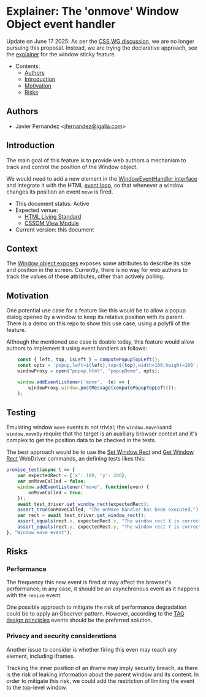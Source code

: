 # Explainer: The 'onmove' Window Object event handler

Update on June 17 2025: As per the [CSS WG discussion](https://github.com/w3c/csswg-drafts/issues/7693), we are no longer pursuing this proposal. Instead, we are trying the declarative approach, see the [explainer](https://github.com/Igalia/explainers/blob/main/window-sticky-feature/README.md) for the window sticky feature.

- Contents:
  - [Authors](#authors)
  - [Introduction](#introduction)
  - [Motivation](#motivation)
  - [Risks](#risks)

## Authors

* Javier Fernandez \<jfernandez@igalia.com>

## Introduction

The main goal of this feature is to provide web authors a mechanism to track and control the position of the Window object.

We would need to add a new element in the [WindowEventHandler interface](https://html.spec.whatwg.org/#windoweventhandlers) and integrate it with the HTML [event loop](https://html.spec.whatwg.org/#event-loop), so that whenever a window changes its position an event ```move``` is fired.

* This document status: Active
* Expected venue:
  - [HTML Living Standard](https://html.spec.whatwg.org/)
  - [CSSOM View Module](https://drafts.csswg.org/cssom-view/)
* Current version: this document

## Context

The [Window object exposes](https://drafts.csswg.org/cssom-view/#extensions-to-the-window-interface) exposes some attributes to describe its size and position in the screen. Currently, there is no way for web authors to track the values of these attributes, other than actively polling.

## Motivation

One potential use case for a feature like this would be to allow a popup dialog opened by a window to keep its relative position with its parent. There is a demo on this repo to show this use case, using a polyfil of the feature.

Although the mentioned use case is doable today, this feature would allow authors to implement it using event handlers as follows:

```js
    const { left, top, isLeft } = computePopupTopLeft();
    const opts = `popup,left=${left},top=${top},width=100,height=100`;
    windowProxy = open("popup.html", "popupDemo", opts);

    window.addEventListener('move',  (e) => {
        windowProxy.window.postMessage(computePopupTopLeft());
    );
```

## Testing

Emulating window ```move``` events is not trivial; the ```window.moveTo```and ```window.moveBy``` require that the target is an auxiliary browser context and it's complex to get the position data to be checked in the tests.

The best approach would be to use the [Set Window Rect](https://www.w3.org/TR/webdriver2/#set-window-rect) and [Get Window Rect](https://www.w3.org/TR/webdriver2/#get-window-rect) WebDriver commands, an defining tests likes this:

```js
promise_test(async t => {
    var expectedRect = {'x': 100, 'y': 200};
    var onMoveCalled = false;
    window.addEventListener("move", function(even) {
        onMoveCalled = true;
    });
    await test_driver.set_window_rect(expectedRect);
    assert_true(onMoveCalled, "The onMove handler has been executed.");
    var rect = await test_driver.get_window_rect();
    assert_equals(rect.x, expectedRect.x, "The window rect X is correct.")
    assert_equals(rect.y, expectedRect.y, "The window rect Y is correct.")
}, "Window move event");
```

## Risks

### Performance

The frequency this new event is fired at may affect the browser's performance; in any case, it should be an asynchronous event as it happens with the ```resize``` event.

One possible approach to mitigate the risk of performance degradation could be to apply an Observer pattern. However, according to the [TAG design principles](https://www.w3.org/TR/design-principles/#events-vs-observers) events should be the preferred solution.

### Privacy and security considerations

Another issue to consider is whether firing this even may reach any element, including iframes.

Tracking the inner position of an iframe may imply security breach, as there is the risk of leaking information about the parent window and its content. In order to mitigate this risk, we could add the restriction of limiting the event to the top-level window.
